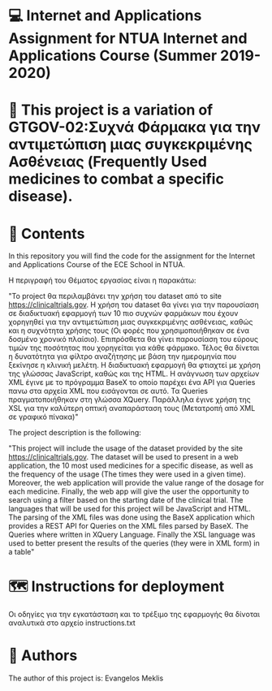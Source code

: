 # :computer: Internet and Applications Assignment for NTUA Internet and Applications Course (Summer 2019-2020)

# :syringe: This project is a variation of GTGOV-02:Συχνά Φάρμακα για την αντιμετώπιση μιας συγκεκριμένης Ασθένειας (Frequently Used medicines to combat a specific disease).

# :book: Contents

In this repository you will find the code for the assignment for the Internet and Applications Course of the ECE School in NTUA.

H περιγραφή του Θέματος εργασίας είναι η παρακάτω:

"Το project θα περιλαμβάνει την χρήση του dataset από το site https://clinicaltrials.gov. Η χρήση του dataset θα γίνει για την παρουσίαση σε διαδικτυακή εφαρμογή των 10 πιο συχνών φαρμάκων που έχουν χορηγηθεί για την αντιμετώπιση μιας συγκεκριμένης ασθένειας, καθώς και η συχνότητα χρήσης τους (Oι φορές που χρησιμοποιήθηκαν σε ένα δοσμένο χρονικό πλαίσιο). Επιπρόσθετα θα γίνει παρουσίαση του εύρους τιμών της ποσότητας που χορηγείται για κάθε φάρμακο. Τέλος θα δίνεται η δυνατότητα για φίλτρο αναζήτησης με βάση την ημερομηνία που ξεκίνησε η κλινική μελέτη. Η διαδικτυακή εφαρμογή θα φτιαχτεί με χρήση της γλώσσας JavaScript, καθώς και της HTML. H ανάγνωση των αρχείων XML έγινε με το πρόγραμμα BaseX το οποίο παρέχει ένα API για Queries πανω στα αρχεία XML που εισάγονται σε αυτό. Τα Queries πραγματοποιήθηκαν στη γλώσσα XQuery. Παράλληλα έγινε χρήση της XSL για την καλύτερη οπτική αναπαράσταση τους (Μετατροπή από XML σε γραφικό πίνακα)"

The project description is the following:

"This project will include the usage of the dataset provided by the site https://clinicaltrials.gov. The dataset will be used to present in a web application, the 10 most used medicines for a specific disease, as well as the frequency of the usage (The times they were used in a given time). Moreover, the web application will provide the value range of the dosage for each medicine. Finally, the web app will give the user the opportunity to search using a filter based on the starting date of the clinical trial. The languages that will be used for this project will be JavaScript and HTML. The parsing of the XML files was done using the BaseX application which provides a REST API for Queries on the XML files parsed by BaseX. The Queries where written in XQuery Language. Finally the XSL language was used to better present the results of the queries (they were in XML form) in a table"

# :world_map: Instructions for deployment

Οι οδηγίες για την εγκατάσταση και το τρέξιμο της εφαρμογής θα δίνoται αναλυτικά στο αρχείο instructions.txt

# :pencil: Authors

The author of this project is: Evangelos Meklis
